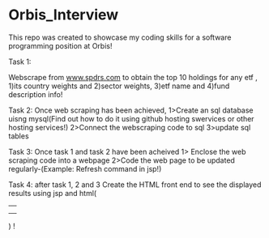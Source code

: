 # Orbis_Interview
This repo  was created to showcase my coding skills for a software programming position at Orbis!


Task 1:

Webscrape from www.spdrs.com to obtain the top 10 holdings for any etf ,
1)its country weights and 
2)sector weights,
3)etf name and
4)fund description info!


Task 2:
Once web scraping has been achieved, 
1>Create an sql database uisng mysql(Find out how to do it using github 
hosting swervices or other hosting services!)
2>Connect the webscraping code to sql 
3>update sql tables

Task 3:
Once task 1 and task 2 have been acheived
1> Enclose the web scraping code into a webpage
2>Code the web page to be updated regularly-(Example: Refresh command in jsp!)

Task 4:
after task 1, 2 and 3
Create the HTML front end to see the displayed results using 
jsp and html(<table><th></th><tr><td></td></tr></table>) !

